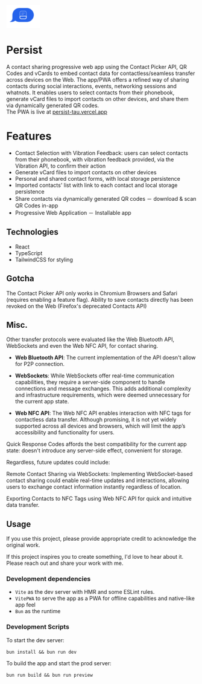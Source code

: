 <img src="./public/persist.png" width=89.48655257 height=60 alt='logo for app'>

# Persist

A contact sharing progressive web app using the Contact Picker API, QR Codes and vCards to embed contact data for contactless/seamless transfer across devices on the Web. The app/PWA offers a refined way of sharing contacts during social interactions, events, networking sessions and whatnots.
It enables users to select contacts from their phonebook, generate vCard files to import contacts on other devices, and share them via dynamically generated QR codes. <br/>
The PWA is live at [persist-tau.vercel.app](https://persist-tau.vercel.app)

# Features

- Contact Selection with Vibration Feedback: users can select contacts from their phonebook, with vibration feedback provided, via the Vibration API, to confirm their action
- Generate vCard files to import contacts on other devices
- Personal and shared contact forms, with local storage persistence
- Imported contacts' list with link to each contact and local storage persistence
- Share contacts via dynamically generated QR codes － download & scan QR Codes in-app
- Progressive Web Application － Installable app

## Technologies

- React
- TypeScript
- TailwindCSS for styling

## Gotcha

The Contact Picker API only works in Chromium Browsers and Safari (requires enabling a feature flag).
Ability to save contacts directly has been revoked on the Web (Firefox's deprecated Contacts API)

## Misc.

Other transfer protocols were evaluated like the Web Bluetooth API, WebSockets and even the Web NFC API, for contact sharing.
<br/>

- **Web Bluetooth API**: The current implementation of the API doesn't allow for P2P connection.

- **WebSockets**: While WebSockets offer real-time communication capabilities, they require a server-side component to handle connections and message exchanges. This adds additional complexity and infrastructure requirements, which were deemed unnecessary for the current app state.

- **Web NFC API**: The Web NFC API enables interaction with NFC tags for contactless data transfer. Although promising, it is not yet widely supported across all devices and browsers, which will limit the app’s accessibility and functionality for users.

Quick Response Codes affords the best compatibility for the current app state: doesn't introduce any server-side effect, convenient for storage.

Regardless, future updates could include:

Remote Contact Sharing via WebSockets: Implementing WebSocket-based contact sharing could enable real-time updates and interactions, allowing users to exchange contact information instantly regardless of location.

Exporting Contacts to NFC Tags using Web NFC API for quick and intuitive data transfer.

## Usage

If you use this project, please provide appropriate credit to acknowledge the original work.

If this project inspires you to create something, I'd love to hear about it. Please reach out and share your work with me.

### Development dependencies

- `Vite` as the dev server with HMR and some ESLint rules.
- `VitePWA` to serve the app as a PWA for offline capabilities and native-like app feel
- `Bun` as the runtime

### Development Scripts

To start the dev server:

```
bun install && bun run dev
```

To build the app and start the prod server:

```
bun run build && bun run preview
```
